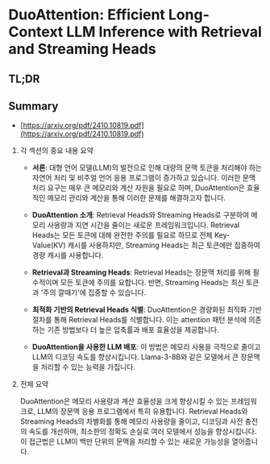 # DuoAttention: Efficient Long-Context LLM Inference with Retrieval and Streaming Heads
## TL;DR
## Summary
- [https://arxiv.org/pdf/2410.10819.pdf](https://arxiv.org/pdf/2410.10819.pdf)

1. 각 섹션의 중요 내용 요약

   - **서론**: 대형 언어 모델(LLM)의 발전으로 인해 대량의 문맥 토큰을 처리해야 하는 자연어 처리 및 비주얼 언어 응용 프로그램이 증가하고 있습니다. 이러한 문맥 처리 요구는 매우 큰 메모리와 계산 자원을 필요로 하며, DuoAttention은 효율적인 메모리 관리와 계산을 통해 이러한 문제를 해결하고자 합니다.
   
   - **DuoAttention 소개**: Retrieval Heads와 Streaming Heads로 구분하여 메모리 사용량과 지연 시간을 줄이는 새로운 프레임워크입니다. Retrieval Heads는 모든 토큰에 대해 완전한 주의를 필요로 하므로 전체 Key-Value(KV) 캐시를 사용하지만, Streaming Heads는 최근 토큰에만 집중하여 경량 캐시를 사용합니다.
   
   - **Retrieval과 Streaming Heads**: Retrieval Heads는 장문맥 처리를 위해 필수적이며 모든 토큰에 주의를 요합니다. 반면, Streaming Heads는 최신 토큰과 '주의 깔때기'에 집중할 수 있습니다.
   
   - **최적화 기반의 Retrieval Heads 식별**: DuoAttention은 경량화된 최적화 기반 절차를 통해 Retrieval Heads를 식별합니다. 이는 attention 패턴 분석에 의존하는 기존 방법보다 더 높은 압축률과 배포 효율성을 제공합니다.
   
   - **DuoAttention을 사용한 LLM 배포**: 이 방법은 메모리 사용을 극적으로 줄이고 LLM의 디코딩 속도를 향상시킵니다. Llama-3-8B와 같은 모델에서 큰 장문맥을 처리할 수 있는 능력을 가집니다.

2. 전체 요약

   DuoAttention은 메모리 사용량과 계산 효율성을 크게 향상시킬 수 있는 프레임워크로, LLM의 장문맥 응용 프로그램에서 특히 유용합니다. Retrieval Heads와 Streaming Heads의 차별화를 통해 메모리 사용량을 줄이고, 디코딩과 사전 충전의 속도를 개선하며, 최소한의 정확도 손실로 여러 모델에서 성능을 향상시킵니다. 이 접근법은 LLM이 백만 단위의 문맥을 처리할 수 있는 새로운 가능성을 열어줍니다.
